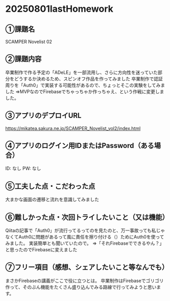 # 20250801lastHomework

## ①課題名
SCAMPER Novelist 02

## ②課題内容
卒業制作で作る予定の「ADeLE」を一部流用し、さらに方向性を迷っていた部分をどうするか決めるため、スピンオフ作品を作ってみました
卒業制作で認証周りを「Auth0」で実装する可能性があるので、ちょっとそこの実験をしてみました
⇒MVPなのでFirebaseでちゃっちゃか作っちゃえ、という作戦に変更しました。

## ③アプリのデプロイURL
https://mikatea.sakura.ne.jp/SCAMPER_Novelist_vol2/index.html

## ④アプリのログイン用IDまたはPassword（ある場合）
ID: なし PW: なし

## ⑤工夫した点・こだわった点
大まかな画面の遷移と流れを意識してみました

## ⑥難しかった点・次回トライしたいこと（又は機能）
Qiitaの記事で「Auth0」が流行ってるってのを見たのと、万一事故っても私じゃなくてAuth0に問題があるって風に責任を擦り付ける（）ためにAuth0を使ってみました。
実装簡単とも聞いていたので。
⇒「それFirebaseでできるやん？」と思ったのでFirebaseに変えました

## ⑦フリー項目（感想、シェアしたいこと等なんでも）
まさかFirebaseの講義がここで役に立つとは。
卒業制作はFirebaseでゴリゴリ作って、そのぶん機能をたくさん盛り込んでみる路線で行ってみようと思います。
